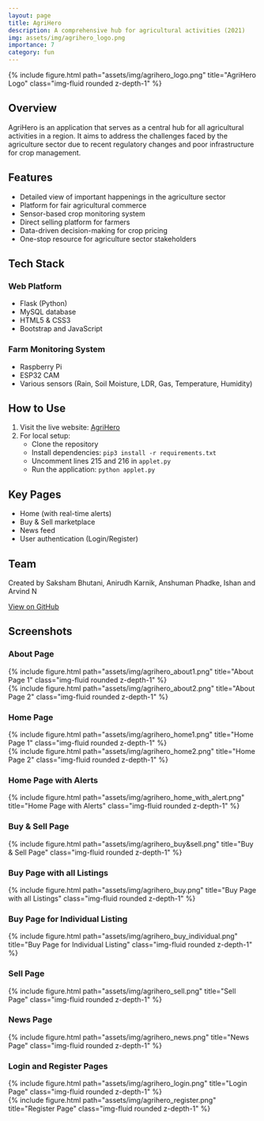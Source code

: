 ```yaml
---
layout: page
title: AgriHero
description: A comprehensive hub for agricultural activities (2021)
img: assets/img/agrihero_logo.png
importance: 7
category: fun
---
```


<div class="row">
    <div class="col-sm mt-3 mt-md-0">
        {% include figure.html path="assets/img/agrihero_logo.png" title="AgriHero Logo" class="img-fluid rounded z-depth-1" %}
    </div>
</div>

## Overview

AgriHero is an application that serves as a central hub for all agricultural activities in a region. It aims to address the challenges faced by the agriculture sector due to recent regulatory changes and poor infrastructure for crop management.

## Features

- Detailed view of important happenings in the agriculture sector
- Platform for fair agricultural commerce
- Sensor-based crop monitoring system
- Direct selling platform for farmers
- Data-driven decision-making for crop pricing
- One-stop resource for agriculture sector stakeholders

## Tech Stack

### Web Platform
- Flask (Python)
- MySQL database
- HTML5 & CSS3
- Bootstrap and JavaScript

### Farm Monitoring System
- Raspberry Pi
- ESP32 CAM
- Various sensors (Rain, Soil Moisture, LDR, Gas, Temperature, Humidity)

## How to Use

1. Visit the live website: [AgriHero](https://agrihero-webapp.herokuapp.com/)
2. For local setup:
   - Clone the repository
   - Install dependencies: `pip3 install -r requirements.txt`
   - Uncomment lines 215 and 216 in `applet.py`
   - Run the application: `python applet.py`

## Key Pages

- Home (with real-time alerts)
- Buy & Sell marketplace
- News feed
- User authentication (Login/Register)

## Team

Created by Saksham Bhutani, Anirudh Karnik, Anshuman Phadke, Ishan and Arvind N

[View on GitHub](https://github.com/saksham2001/AgriHero)

## Screenshots

### About Page
<div class="row">
    <div class="col-sm mt-3 mt-md-0">
        {% include figure.html path="assets/img/agrihero_about1.png" title="About Page 1" class="img-fluid rounded z-depth-1" %}
    </div>
    <div class="col-sm mt-3 mt-md-0">
        {% include figure.html path="assets/img/agrihero_about2.png" title="About Page 2" class="img-fluid rounded z-depth-1" %}
    </div>
</div>

### Home Page
<div class="row">
    <div class="col-sm mt-3 mt-md-0">
        {% include figure.html path="assets/img/agrihero_home1.png" title="Home Page 1" class="img-fluid rounded z-depth-1" %}
    </div>
    <div class="col-sm mt-3 mt-md-0">
        {% include figure.html path="assets/img/agrihero_home2.png" title="Home Page 2" class="img-fluid rounded z-depth-1" %}
    </div>
</div>

### Home Page with Alerts
<div class="row">
    <div class="col-sm mt-3 mt-md-0">
        {% include figure.html path="assets/img/agrihero_home_with_alert.png" title="Home Page with Alerts" class="img-fluid rounded z-depth-1" %}
    </div>
</div>

### Buy & Sell Page
<div class="row">
    <div class="col-sm mt-3 mt-md-0">
        {% include figure.html path="assets/img/agrihero_buy&sell.png" title="Buy & Sell Page" class="img-fluid rounded z-depth-1" %}
    </div>
</div>

### Buy Page with all Listings
<div class="row">
    <div class="col-sm mt-3 mt-md-0">
        {% include figure.html path="assets/img/agrihero_buy.png" title="Buy Page with all Listings" class="img-fluid rounded z-depth-1" %}
    </div>
</div>

### Buy Page for Individual Listing
<div class="row">
    <div class="col-sm mt-3 mt-md-0">
        {% include figure.html path="assets/img/agrihero_buy_individual.png" title="Buy Page for Individual Listing" class="img-fluid rounded z-depth-1" %}
    </div>
</div>

### Sell Page
<div class="row">
    <div class="col-sm mt-3 mt-md-0">
        {% include figure.html path="assets/img/agrihero_sell.png" title="Sell Page" class="img-fluid rounded z-depth-1" %}
    </div>
</div>

### News Page
<div class="row">
    <div class="col-sm mt-3 mt-md-0">
        {% include figure.html path="assets/img/agrihero_news.png" title="News Page" class="img-fluid rounded z-depth-1" %}
    </div>
</div>

### Login and Register Pages
<div class="row">
    <div class="col-sm mt-3 mt-md-0">
        {% include figure.html path="assets/img/agrihero_login.png" title="Login Page" class="img-fluid rounded z-depth-1" %}
    </div>
    <div class="col-sm mt-3 mt-md-0">
        {% include figure.html path="assets/img/agrihero_register.png" title="Register Page" class="img-fluid rounded z-depth-1" %}
    </div>
</div>
